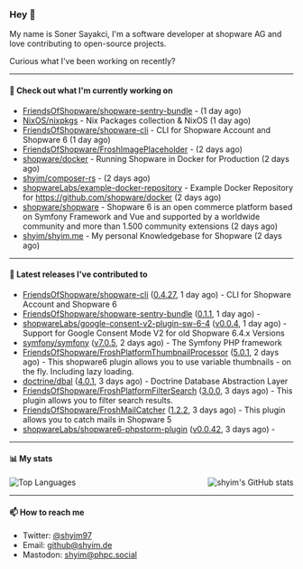 ### Hey 👋

My name is Soner Sayakci, I'm a software developer at shopware AG and love contributing to open-source projects.

Curious what I've been working on recently?

---

#### 👷 Check out what I'm currently working on

- [FriendsOfShopware/shopware-sentry-bundle](https://github.com/FriendsOfShopware/shopware-sentry-bundle) -  (1 day ago)
- [NixOS/nixpkgs](https://github.com/NixOS/nixpkgs) - Nix Packages collection &amp; NixOS (1 day ago)
- [FriendsOfShopware/shopware-cli](https://github.com/FriendsOfShopware/shopware-cli) - CLI for Shopware Account and Shopware 6 (1 day ago)
- [FriendsOfShopware/FroshImagePlaceholder](https://github.com/FriendsOfShopware/FroshImagePlaceholder) -  (2 days ago)
- [shopware/docker](https://github.com/shopware/docker) - Running Shopware in Docker for Production (2 days ago)
- [shyim/composer-rs](https://github.com/shyim/composer-rs) -  (2 days ago)
- [shopwareLabs/example-docker-repository](https://github.com/shopwareLabs/example-docker-repository) - Example Docker Repository for https://github.com/shopware/docker (2 days ago)
- [shopware/shopware](https://github.com/shopware/shopware) - Shopware 6 is an open commerce platform based on Symfony Framework and Vue and supported by a worldwide community and more than 1.500 community extensions (2 days ago)
- [shyim/shyim.me](https://github.com/shyim/shyim.me) - My personal Knowledgebase for Shopware (2 days ago)

---

#### 🔭 Latest releases I've contributed to

- [FriendsOfShopware/shopware-cli](https://github.com/FriendsOfShopware/shopware-cli) ([0.4.27](https://github.com/FriendsOfShopware/shopware-cli/releases/tag/0.4.27), 1 day ago) - CLI for Shopware Account and Shopware 6
- [FriendsOfShopware/shopware-sentry-bundle](https://github.com/FriendsOfShopware/shopware-sentry-bundle) ([0.1.1](https://github.com/FriendsOfShopware/shopware-sentry-bundle/releases/tag/0.1.1), 1 day ago) - 
- [shopwareLabs/google-consent-v2-plugin-sw-6-4](https://github.com/shopwareLabs/google-consent-v2-plugin-sw-6-4) ([v0.0.4](https://github.com/shopwareLabs/google-consent-v2-plugin-sw-6-4/releases/tag/v0.0.4), 1 day ago) - Support for Google Consent Mode V2 for old Shopware 6.4.x Versions
- [symfony/symfony](https://github.com/symfony/symfony) ([v7.0.5](https://github.com/symfony/symfony/releases/tag/v7.0.5), 2 days ago) - The Symfony PHP framework
- [FriendsOfShopware/FroshPlatformThumbnailProcessor](https://github.com/FriendsOfShopware/FroshPlatformThumbnailProcessor) ([5.0.1](https://github.com/FriendsOfShopware/FroshPlatformThumbnailProcessor/releases/tag/5.0.1), 2 days ago) - This shopware6 plugin allows you to use variable thumbnails - on the fly. Including lazy loading.
- [doctrine/dbal](https://github.com/doctrine/dbal) ([4.0.1](https://github.com/doctrine/dbal/releases/tag/4.0.1), 3 days ago) - Doctrine Database Abstraction Layer
- [FriendsOfShopware/FroshPlatformFilterSearch](https://github.com/FriendsOfShopware/FroshPlatformFilterSearch) ([3.0.0](https://github.com/FriendsOfShopware/FroshPlatformFilterSearch/releases/tag/3.0.0), 3 days ago) - This plugin allows you to filter search results.
- [FriendsOfShopware/FroshMailCatcher](https://github.com/FriendsOfShopware/FroshMailCatcher) ([1.2.2](https://github.com/FriendsOfShopware/FroshMailCatcher/releases/tag/1.2.2), 3 days ago) - This plugin allows you to catch mails in Shopware 5
- [shopwareLabs/shopware6-phpstorm-plugin](https://github.com/shopwareLabs/shopware6-phpstorm-plugin) ([v0.0.42](https://github.com/shopwareLabs/shopware6-phpstorm-plugin/releases/tag/v0.0.42), 3 days ago) - 

---

#### 📊 My stats

<img align="right" alt="shyim's GitHub stats" src="https://github-readme-stats.vercel.app/api?username=shyim&count_private=1&show_icons=true&" />

![Top Languages](https://github-readme-stats.vercel.app/api/top-langs/?username=shyim)

---

#### 📫 How to reach me

- Twitter: [@shyim97](https://twitter.com/shyim97)
- Email: [github@shyim.de](mailto://github@shyim.de)
- Mastodon: <a rel="me" href="https://phpc.social/@shyim">shyim@phpc.social</a>
